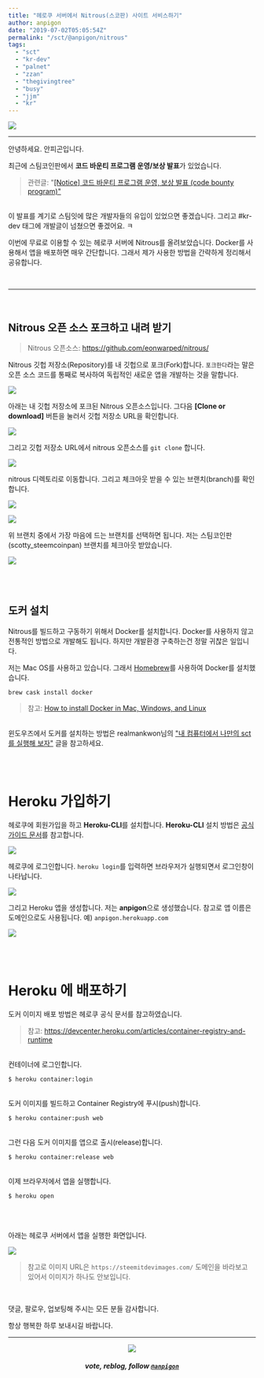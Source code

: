 ```yaml
---
title: "헤로쿠 서버에서 Nitrous(스코판) 사이트 서비스하기"
author: anpigon
date: "2019-07-02T05:05:54Z"
permalink: "/sct/@anpigon/nitrous"
tags:
  - "sct"
  - "kr-dev"
  - "palnet"
  - "zzan"
  - "thegivingtree"
  - "busy"
  - "jjm"
  - "kr"
---
```

![](https://steemitimages.com/0x0/https://cdn.steemitimages.com/DQmXtBYt3kXFAhrVjuGUGa5TQrgUZ2nL8npNsg67WYqZQ57/11A557AA-ADD4-484C-AD9E-FCD37D09C38B.jpeg)
***

안녕하세요. 안피곤입니다.

최근에 스팀코인판에서 **코드 바운티 프로그램 운영/보상 발표**가 있었습니다.

> 관련글: "[\[Notice\] 코드 바운티 프로그램 운영, 보상 발표 (code bounty program)"](/sct/@sct.jcob/notice-code-bounty-program)


<br>이 발표를 계기로 스팀잇에 많은 개발자들의 유입이 있었으면 좋겠습니다. 그리고 #kr-dev 태그에 개발글이 넘쳤으면 좋겠어요. ㅋ

이번에 무료로 이용할 수 있는 헤로쿠 서버에 Nitrous를 올려보았습니다. Docker를 사용해서 앱을 배포하면 매우 간단합니다. 그래서 제가 사용한 방법을 간략하게 정리해서 공유합니다.


<br>

***

<br>

## Nitrous 오픈 소스 포크하고 내려 받기

> Nitrous 오픈소스:  https://github.com/eonwarped/nitrous/

Nitrous 깃헙 저장소(Repository)를 내 깃헙으로 포크(Fork)합니다. `포크한다`라는 말은 오픈 소스 코드를 통째로 복사하여 독립적인 새로운 앱을 개발하는 것을 말합니다.

![](https://files.steempeak.com/file/steempeak/anpigon/1QZYQzle-E18489E185B3E1848FE185B3E18485E185B5E186ABE18489E185A3E186BA202019-07-0220E1848BE185A9E18492E185AE201.12.00.png)

아래는 내 깃헙 저장소에 포크된 Nitrous 오픈소스입니다. 그다음 **[Clone or download]** 버튼을 눌러서 깃헙 저장소 URL을 확인합니다.

![](https://files.steempeak.com/file/steempeak/anpigon/kmBc9tCY-E18489E185B3E1848FE185B3E18485E185B5E186ABE18489E185A3E186BA202019-07-0220E1848BE185A9E18492E185AE201.12.40.png)

그리고 깃헙 저장소 URL에서 nitrous 오픈소스를 `git clone` 합니다.

![](https://files.steempeak.com/file/steempeak/anpigon/FA5FyR2a-E18489E185B3E1848FE185B3E18485E185B5E186ABE18489E185A3E186BA202019-07-0220E1848BE185A9E18492E185AE201.14.36.png)

nitrous 디렉토리로 이동합니다. 그리고 체크아웃 받을 수 있는 브랜치(branch)를 확인합니다.

![](https://files.steempeak.com/file/steempeak/anpigon/HuSHuygS-E18489E185B3E1848FE185B3E18485E185B5E186ABE18489E185A3E186BA202019-07-0220E1848BE185A9E18492E185AE201.17.23.png)

![](https://files.steempeak.com/file/steempeak/anpigon/h8eiNhba-E18489E185B3E1848FE185B3E18485E185B5E186ABE18489E185A3E186BA202019-07-0220E1848BE185A9E18492E185AE201.18.56.png)

위 브랜치 중에서 가장 마음에 드는 브랜치를 선택하면 됩니다. 저는 스팀코인판(scotty_steemcoinpan) 브랜치를 체크아웃 받았습니다.

![](https://files.steempeak.com/file/steempeak/anpigon/evvMnA5M-E18489E185B3E1848FE185B3E18485E185B5E186ABE18489E185A3E186BA202019-07-0220E1848BE185A9E18492E185AE201.21.13.png)

<br>
<br>

## 도커 설치

Nitrous를 빌드하고 구동하기 위해서 Docker를 설치합니다. Docker를 사용하지 않고 전통적인 방법으로 개발해도 됩니다. 하지만 개발환경 구축하는건 정말 귀찮은 일입니다. 

저는 Mac OS를 사용하고 있습니다. 그래서 [Homebrew](https://brew.sh/index_ko)를 사용하여 Docker를 설치했습니다.

```
brew cask install docker 
```
> 참고: [How to install Docker in Mac, Windows, and Linux](https://gist.github.com/rstacruz/297fc799f094f55d062b982f7dac9e41)

<br>윈도우즈에서 도커를 설치하는 방법은 realmankwon님의 ["내 컴퓨터에서 나만의 sct를 실행해 보자"](https://steemit.com/sct/@realmankwon/weedcash-sct) 글을 참고하세요.

<br>
<br>

# Heroku 가입하기

헤로쿠에 회원가입을 하고 **Heroku-CLI**를 설치합니다. **Heroku-CLI** 설치 방법은 [공식 가이드 문서](https://devcenter.heroku.com/articles/heroku-cli#download-and-install)를 참고합니다.

![](https://files.steempeak.com/file/steempeak/anpigon/ubGTO18j-E18489E185B3E1848FE185B3E18485E185B5E186ABE18489E185A3E186BA202019-07-0220E1848BE185A9E18492E185AE2012.49.06.png)

헤로쿠에 로그인합니다. `heroku login`를 입력하면 브라우저가 실행되면서 로그인창이 나타납니다.

![](https://files.steempeak.com/file/steempeak/anpigon/NvBiPNOi-E18489E185B3E1848FE185B3E18485E185B5E186ABE18489E185A3E186BA202019-07-0220E1848BE185A9E18492E185AE201.29.06.png)

그리고 Heroku 앱을 생성합니다. 저는 **anpigon**으로 생성했습니다. 참고로 앱 이름은 도메인으로도 사용됩니다. 예) `anpigon.herokuapp.com`

![](https://files.steempeak.com/file/steempeak/anpigon/BI1yNysV-E18489E185B3E1848FE185B3E18485E185B5E186ABE18489E185A3E186BA202019-07-0220E1848BE185A9E18492E185AE201.32.45.png)

<br>
<br>

# Heroku 에 배포하기

도커 이미지 배포 방법은 헤로쿠 공식 문서를 참고하였습니다.
> 참고: https://devcenter.heroku.com/articles/container-registry-and-runtime

<br>컨테이너에 로그인합니다.

```
$ heroku container:login
```

<br>도커 이미지를 빌드하고 Container Registry에 푸시(push)합니다.

```
$ heroku container:push web
```

<br>그런 다음 도커 이미지를 앱으로 출시(release)합니다.

```
$ heroku container:release web
```

<br>이제 브라우저에서 앱을 실행합니다.

```
$ heroku open
```

<br>
<br>

아래는 헤로쿠 서버에서 앱을 실행한 화면입니다.

![](https://files.steempeak.com/file/steempeak/anpigon/7DLZcs5V-E18489E185B3E1848FE185B3E18485E185B5E186ABE18489E185A3E186BA202019-07-0220E1848BE185A9E18492E185AE201.57.03.png)
> 참고로 이미지 URL은 `https://steemitdevimages.com/` 도메인을 바라보고 있어서 이미지가 하나도 안보입니다. 

<br>

댓글, 팔로우, 업보팅해 주시는 모든 분들 감사합니다.

항상 행복한 하루 보내시길 바랍니다.



***

<center><img src='https://steemitimages.com/400x0/https://cdn.steemitimages.com/DQmQmWhMN6zNrLmKJRKhvSScEgWZmpb8zCeE2Gray1krbv6/BC054B6E-6F73-46D0-88E4-C88EB8167037.jpeg'><h5>vote, reblog, follow <code><a href='/@anpigon'>@anpigon</a></code></h5></center>
